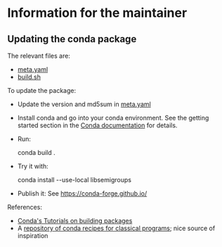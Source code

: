 # Information for the maintainer

## Updating the conda package

The relevant files are:
- [meta.yaml](meta.yaml)
- [build.sh](build.sh)

To update the package:
- Update the version and md5sum in [meta.yaml](meta.yaml)

- Install conda and go into your conda environment.
  See the getting started section in the
  [Conda documentation](https://conda.io/docs/index.html) for details.

- Run:

    conda build .

- Try it with:

    conda install --use-local libsemigroups

- Publish it: See https://conda-forge.github.io/

References:

- [Conda's Tutorials on building packages](https://conda.io/docs/build_tutorials.html)
- A [repository of conda recipes for classical programs](https://github.com/conda/conda-recipes); nice source of inspiration
